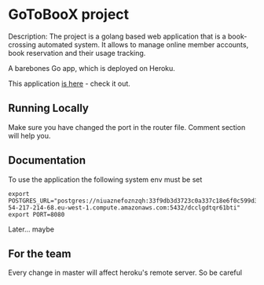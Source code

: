 # GoToBooX project

Description: The project is a golang based web application that is a book-crossing automated system. It allows to manage online member accounts, book reservation and their usage tracking.

A barebones Go app, which is deployed on Heroku.

This application [is here](https://gotoboox.herokuapp.com/) - check it out.

## Running Locally

Make sure you have changed the port in the router file. Comment section will help you.


## Documentation

To use the application the following system env must be set

    export POSTGRES_URL="postgres://niuaznefoznzqh:33f9db3d3723c0a337c18e6f0c599d358765159048ab0c4ec5a1d28969616854@ec2-54-217-214-68.eu-west-1.compute.amazonaws.com:5432/dcclgdtqr61bti"
    export PORT=8080

Later... maybe


## For the team

Every change in master will affect heroku's remote server. So be careful